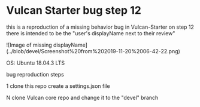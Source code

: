 
# Vulcan Starter bug step 12

this is a reproduction of a  missing behavior bug in Vulcan-Starter
on step 12 there is intended to be the "user's displayName next to their review"

![Image of missing displayName]
(../blob/devel/Screenshot%20from%202019-11-20%2006-42-22.png)

OS: Ubuntu 18.04.3 LTS

bug reproduction steps

1 clone this repo
create a settings.json file


N clone Vulcan core repo and change it to the "devel" branch 

